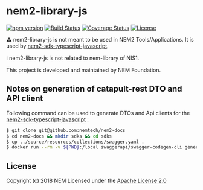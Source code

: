 # nem2-library-js

[![npm version](https://badge.fury.io/js/nem2-library.svg)](https://badge.fury.io/js/nem2-library)
[![Build Status](https://api.travis-ci.org/nemtech/nem2-library-js.svg?branch=master)](https://travis-ci.org/nemtech/nem2-library-js)
[![Coverage Status](https://coveralls.io/repos/github/nemtech/nem2-library-js/badge.svg?branch=travis-ci)](https://coveralls.io/github/nemtech/nem2-library-js?branch=travis-ci)
[![License](https://img.shields.io/badge/License-Apache%202.0-blue.svg)](https://opensource.org/licenses/Apache-2.0)

:warning:️ nem2-library-js is not meant to be used in NEM2 Tools/Applications. 
It is used by [nem2-sdk-typescript-javascript](https://github.com/nemtech/nem2-sdk-typescript-javascript).

:information_source: nem2-library-js is not related to nem-library of NIS1.

This project is developed and maintained by NEM Foundation. 

## Notes on generation of catapult-rest DTO and API client

Following command can be used to generate DTOs and Api clients for the [nem2-sdk-typescript-javascript](https://github.com/nemtech/nem2-sdk-typescript-javascript) :

```bash
$ git clone git@github.com:nemtech/nem2-docs
$ cd nem2-docs && mkdir sdks && cd sdks
$ cp ../source/resources/collections/swagger.yaml .
$ docker run --rm -v ${PWD}:/local swaggerapi/swagger-codegen-cli generate -i /local/swagger.yaml -l javascript -o /local/nem2-sdk-typescript-javascript && rm -R nem2-sdk-typescript-javascript/test
```

## License

Copyright (c) 2018 NEM
Licensed under the [Apache License 2.0](LICENSE)